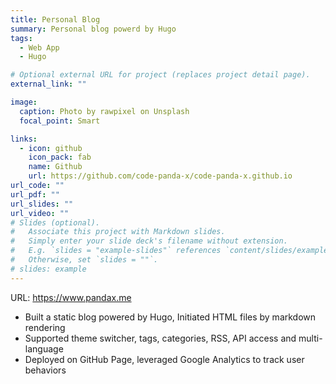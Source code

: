 ```yaml
---
title: Personal Blog
summary: Personal blog powerd by Hugo
tags:
  - Web App
  - Hugo

# Optional external URL for project (replaces project detail page).
external_link: ""

image:
  caption: Photo by rawpixel on Unsplash
  focal_point: Smart

links:
  - icon: github
    icon_pack: fab
    name: Github
    url: https://github.com/code-panda-x/code-panda-x.github.io
url_code: ""
url_pdf: ""
url_slides: ""
url_video: ""
# Slides (optional).
#   Associate this project with Markdown slides.
#   Simply enter your slide deck's filename without extension.
#   E.g. `slides = "example-slides"` references `content/slides/example-slides.md`.
#   Otherwise, set `slides = ""`.
# slides: example
---
```


URL: https://www.pandax.me

- Built a static blog powered by Hugo, Initiated HTML files by markdown rendering
- Supported theme switcher, tags, categories, RSS, API access and multi-language
- Deployed on GitHub Page, leveraged Google Analytics to track user behaviors
